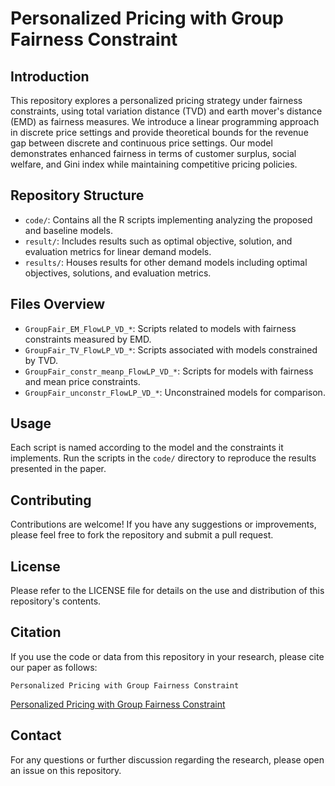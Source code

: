 # Personalized Pricing with Group Fairness Constraint

## Introduction
This repository explores a personalized pricing strategy under fairness constraints, using total variation distance (TVD) and earth mover's distance (EMD) as fairness measures. We introduce a linear programming approach in discrete price settings and provide theoretical bounds for the revenue gap between discrete and continuous price settings. Our model demonstrates enhanced fairness in terms of customer surplus, social welfare, and Gini index while maintaining competitive pricing policies.

## Repository Structure
- `code/`: Contains all the R scripts implementing analyzing the proposed and baseline models.
- `result/`: Includes results such as optimal objective, solution, and evaluation metrics for linear demand models.
- `results/`: Houses results for other demand models including optimal objectives, solutions, and evaluation metrics.

## Files Overview
- `GroupFair_EM_FlowLP_VD_*`: Scripts related to models with fairness constraints measured by EMD.
- `GroupFair_TV_FlowLP_VD_*`: Scripts associated with models constrained by TVD.
- `GroupFair_constr_meanp_FlowLP_VD_*`: Scripts for models with fairness and mean price constraints.
- `GroupFair_unconstr_FlowLP_VD_*`: Unconstrained models for comparison.

## Usage
Each script is named according to the model and the constraints it implements. Run the scripts in the `code/` directory to reproduce the results presented in the paper.

## Contributing
Contributions are welcome! If you have any suggestions or improvements, please feel free to fork the repository and submit a pull request.

## License
Please refer to the LICENSE file for details on the use and distribution of this repository's contents.

## Citation
If you use the code or data from this repository in your research, please cite our paper as follows:

`Personalized Pricing with Group Fairness Constraint`

[Personalized Pricing with Group Fairness Constraint]([https://example.com/link-to-your-paper](https://dl.acm.org/doi/10.1145/3593013.3594097))

## Contact
For any questions or further discussion regarding the research, please open an issue on this repository.


